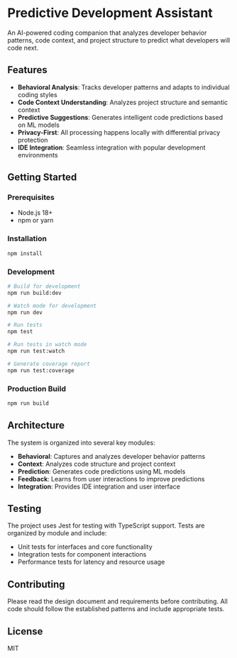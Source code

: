 # Predictive Development Assistant

An AI-powered coding companion that analyzes developer behavior patterns, code context, and project structure to predict what developers will code next.

## Features

- **Behavioral Analysis**: Tracks developer patterns and adapts to individual coding styles
- **Code Context Understanding**: Analyzes project structure and semantic context
- **Predictive Suggestions**: Generates intelligent code predictions based on ML models
- **Privacy-First**: All processing happens locally with differential privacy protection
- **IDE Integration**: Seamless integration with popular development environments

## Getting Started

### Prerequisites

- Node.js 18+
- npm or yarn

### Installation

```bash
npm install
```

### Development

```bash
# Build for development
npm run build:dev

# Watch mode for development
npm run dev

# Run tests
npm test

# Run tests in watch mode
npm run test:watch

# Generate coverage report
npm run test:coverage
```

### Production Build

```bash
npm run build
```

## Architecture

The system is organized into several key modules:

- **Behavioral**: Captures and analyzes developer behavior patterns
- **Context**: Analyzes code structure and project context
- **Prediction**: Generates code predictions using ML models
- **Feedback**: Learns from user interactions to improve predictions
- **Integration**: Provides IDE integration and user interface

## Testing

The project uses Jest for testing with TypeScript support. Tests are organized by module and include:

- Unit tests for interfaces and core functionality
- Integration tests for component interactions
- Performance tests for latency and resource usage

## Contributing

Please read the design document and requirements before contributing. All code should follow the established patterns and include appropriate tests.

## License

MIT
